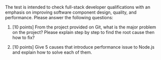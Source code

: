 The test is intended to check full-stack developer qualifications with an emphasis on improving software component design, quality, and performance. Please answer the following questions:
 
1. [10 points] From the project provided on Git, what is the major problem on the project? Please explain step by step to find the root cause then how to fix?

2. [10 points] Give 5 causes that introduce performance issue to Node.js and explain how to solve each of them.
